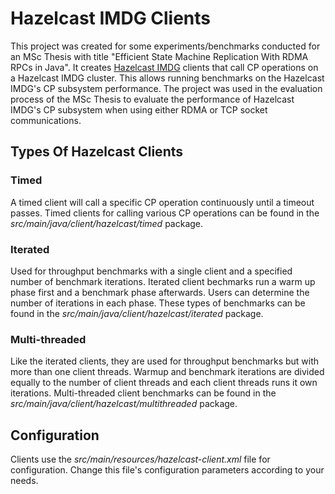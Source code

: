 # Hazelcast IMDG Clients

This project was created for some experiments/benchmarks
conducted for an MSc Thesis with title
"Efficient State Machine Replication With RDMA RPCs in Java".
It creates [Hazelcast IMDG](https://github.com/JohnArg/hazelcast)
clients that call CP operations on a Hazelcast IMDG cluster.
This allows running benchmarks on the Hazelcast IMDG's CP
subsystem performance. The project was used in the evaluation
process of the MSc Thesis to evaluate the performance of
Hazelcast IMDG's CP subsystem when using either RDMA or TCP 
socket communications.


## Types Of Hazelcast Clients

### Timed

A timed client will call a specific CP operation continuously until
a timeout passes.
Timed clients for calling various CP operations can be found in the
<i>src/main/java/client/hazelcast/timed</i> package.

### Iterated

Used for throughput benchmarks with a single client and a specified
number of benchmark iterations. 
Iterated client bechmarks run a warm up phase first and a benchmark phase
afterwards. Users can determine the number of iterations in each phase.
These types of benchmarks can be found in the 
<i>src/main/java/client/hazelcast/iterated</i> package.

### Multi-threaded

Like the iterated clients, they are used for throughput benchmarks but
with more than one client threads. Warmup and benchmark iterations are
divided equally to the number of client threads and each client threads
runs it own iterations.
Multi-threaded client benchmarks can be found in the
<i>src/main/java/client/hazelcast/multithreaded</i> package.


## Configuration

Clients use the <i>src/main/resources/hazelcast-client.xml</i> file for 
configuration. Change this file's configuration parameters
according to your needs.